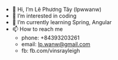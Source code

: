 - 👋 Hi, I’m Lê Phương Tây (lpwwanw)
- 👀 I’m interested in coding
- 🌱 I’m currently learning Spring, Angular
- 📫 How to reach me
  + phone: +84393203261
  + email: lp.wanw@gmail.com
  + fb: fb.com/vinsrayleigh

<!---
lpwanw/lpwanw is a ✨ special ✨ repository because its `README.md` (this file) appears on your GitHub profile.
You can click the Preview link to take a look at your changes.
--->
